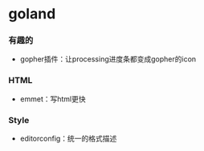 # goland

### 有趣的

- gopher插件：让processing进度条都变成gopher的icon

### HTML

- emmet：写html更快

### Style

- editorconfig：统一的格式描述

